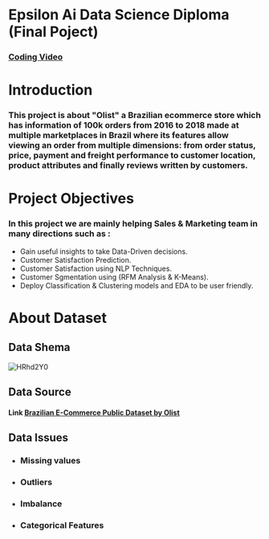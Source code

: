 
# Epsilon Ai Data Science Diploma (Final Poject)
### [Coding Video](https://drive.google.com/file/d/1i7AYLR0X19YX-XKWQyWT4AWFPFoJRaCs/view?usp=sharing)
# Introduction
### This project is about "Olist" a Brazilian ecommerce store which has information of 100k orders from 2016 to 2018 made at multiple marketplaces in Brazil where its features allow viewing an order from multiple dimensions: from order status, price, payment and freight performance to customer location, product attributes and finally reviews written by customers.
# Project Objectives
### In this project we are mainly helping Sales & Marketing team in many directions such as :
* Gain useful insights to take Data-Driven decisions.
* Customer Satisfaction Prediction.
* Customer Satisfaction using NLP Techniques.
* Customer Sgmentation using (RFM Analysis & K-Means).
* Deploy Classification & Clustering models and EDA to be user friendly.
# About Dataset
## Data Shema
![HRhd2Y0](https://user-images.githubusercontent.com/101987832/224350645-66f36795-73ab-4ebc-bef6-0dece9ec76b3.png)
## Data Source
#### Link [Brazilian E-Commerce Public Dataset by Olist](https://www.kaggle.com/datasets/olistbr/brazilian-ecommerce)
## Data Issues
* ### Missing values
* ### Outliers
* ### Imbalance
* ### Categorical Features
